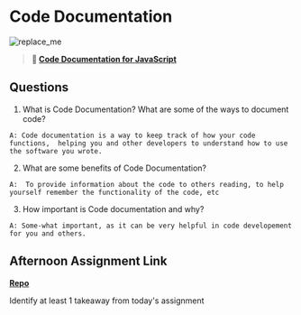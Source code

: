 # Code Documentation

![replace_me](https://codeworks.blob.core.windows.net/public/assets/img/illustrations/placeholder.svg)

> **📖 [Code Documentation for JavaScript](https://codeworksacademy.com/fs-student-guide/resources/wk7/02-JSDocs)**

## Questions

1. What is Code Documentation? What are some of the ways to document code?

`A: Code documentation is a way to keep track of how your code functions,  helping you and other developers to understand how to use the software you wrote.`

2. What are some benefits of Code Documentation?

`A:  To provide information about the code to others reading, to help yourself remember the functionality of the code, etc`

3. How important is Code documentation and why?

`A: Some-what important, as it can be very helpful in code developement for you and others.`

## Afternoon Assignment Link

**[Repo](https://github.com/Molly-Nettleton/<ASSIGNMENT_REPO>)**

Identify at least 1 takeaway from today's assignment
